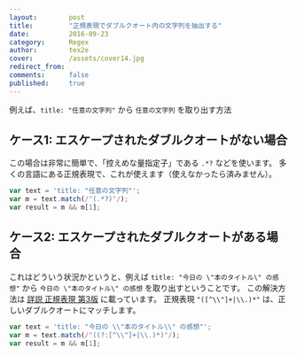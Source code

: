 ```yaml
---
layout:        post
title:         "正規表現でダブルクオート内の文字列を抽出する"
date:          2016-09-23
category:      Regex
author:        tex2e
cover:         /assets/cover14.jpg
redirect_from:
comments:      false
published:     true
---
```


例えば、`title: "任意の文字列"` から `任意の文字列` を取り出す方法


ケース1: エスケープされたダブルクオートがない場合
---------------------------------------------

この場合は非常に簡単で、「控えめな量指定子」である `.*?` などを使います。
多くの言語にある正規表現で、これが使えます（使えなかったら済みません）。

```js
var text = 'title: "任意の文字列"';
var m = text.match(/"(.*?)"/);
var result = m && m[1];
```


ケース2: エスケープされたダブルクオートがある場合
---------------------------------------------

これはどういう状況かというと、例えば `title: "今日の \"本のタイトル\" の感想"`
から `今日の \"本のタイトル\" の感想` を取り出すということです。
この解決方法は [詳説 正規表現 第3版](http://www.oreilly.co.jp/books/9784873113593/) に載っています。
正規表現 `"([^\\"]+|\\.)*"` は、正しいダブルクオートにマッチします。

```js
var text = 'title: "今日の \\"本のタイトル\\" の感想"';
var m = text.match(/"((?:[^\\"]+|\\.)*)"/);
var result = m && m[1];
```
